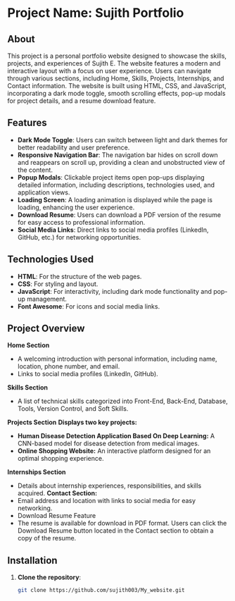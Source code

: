 # Project Name: Sujith Portfolio

## About

This project is a personal portfolio website designed to showcase the skills, projects, and experiences of Sujith E. The website features a modern and interactive layout with a focus on user experience. Users can navigate through various sections, including Home, Skills, Projects, Internships, and Contact information. The website is built using HTML, CSS, and JavaScript, incorporating a dark mode toggle, smooth scrolling effects, pop-up modals for project details, and a resume download feature.

## Features

- **Dark Mode Toggle**: Users can switch between light and dark themes for better readability and user preference.
- **Responsive Navigation Bar**: The navigation bar hides on scroll down and reappears on scroll up, providing a clean and unobstructed view of the content.
- **Popup Modals**: Clickable project items open pop-ups displaying detailed information, including descriptions, technologies used, and application views.
- **Loading Screen**: A loading animation is displayed while the page is loading, enhancing the user experience.
- **Download Resume**: Users can download a PDF version of the resume for easy access to professional information.
- **Social Media Links**: Direct links to social media profiles (LinkedIn, GitHub, etc.) for networking opportunities.

## Technologies Used

- **HTML**: For the structure of the web pages.
- **CSS**: For styling and layout.
- **JavaScript**: For interactivity, including dark mode functionality and pop-up management.
- **Font Awesome**: For icons and social media links.

## Project Overview
**Home Section**
- A welcoming introduction with personal information, including name, location, phone number, and email.
- Links to social media profiles (LinkedIn, GitHub).

**Skills Section**
- A list of technical skills categorized into Front-End, Back-End, Database, Tools, Version Control, and Soft Skills.

**Projects Section**
**Displays two key projects:**
- **Human Disease Detection Application Based On Deep Learning:** A CNN-based model for disease detection from medical images.
- **Online Shopping Website:** An interactive platform designed for an optimal shopping experience.

**Internships Section**
- Details about internship experiences, responsibilities, and skills acquired.
**Contact Section:**
- Email address and location with links to social media for easy networking.
- Download Resume Feature
- The resume is available for download in PDF format. Users can click the Download Resume button located in the Contact section to obtain a copy of the resume.

## Installation

1. **Clone the repository**:
   ```bash
   git clone https://github.com/sujith003/My_website.git
